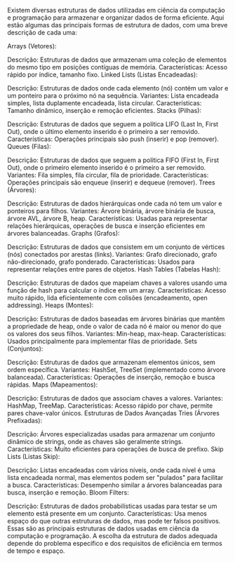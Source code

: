 
Existem diversas estruturas de dados utilizadas em ciência da computação e programação para armazenar e organizar dados de forma eficiente. Aqui estão algumas das principais formas de estrutura de dados, com uma breve descrição de cada uma:

Arrays (Vetores):

Descrição: Estruturas de dados que armazenam uma coleção de elementos do mesmo tipo em posições contíguas de memória.
Características: Acesso rápido por índice, tamanho fixo.
Linked Lists (Listas Encadeadas):

Descrição: Estruturas de dados onde cada elemento (nó) contém um valor e um ponteiro para o próximo nó na sequência.
Variantes: Lista encadeada simples, lista duplamente encadeada, lista circular.
Características: Tamanho dinâmico, inserção e remoção eficientes.
Stacks (Pilhas):

Descrição: Estruturas de dados que seguem a política LIFO (Last In, First Out), onde o último elemento inserido é o primeiro a ser removido.
Características: Operações principais são push (inserir) e pop (remover).
Queues (Filas):

Descrição: Estruturas de dados que seguem a política FIFO (First In, First Out), onde o primeiro elemento inserido é o primeiro a ser removido.
Variantes: Fila simples, fila circular, fila de prioridade.
Características: Operações principais são enqueue (inserir) e dequeue (remover).
Trees (Árvores):

Descrição: Estruturas de dados hierárquicas onde cada nó tem um valor e ponteiros para filhos.
Variantes: Árvore binária, árvore binária de busca, árvore AVL, árvore B, heap.
Características: Usadas para representar relações hierárquicas, operações de busca e inserção eficientes em árvores balanceadas.
Graphs (Grafos):

Descrição: Estruturas de dados que consistem em um conjunto de vértices (nós) conectados por arestas (links).
Variantes: Grafo direcionado, grafo não-direcionado, grafo ponderado.
Características: Usados para representar relações entre pares de objetos.
Hash Tables (Tabelas Hash):

Descrição: Estruturas de dados que mapeiam chaves a valores usando uma função de hash para calcular o índice em um array.
Características: Acesso muito rápido, lida eficientemente com colisões (encadeamento, open addressing).
Heaps (Montes):

Descrição: Estruturas de dados baseadas em árvores binárias que mantêm a propriedade de heap, onde o valor de cada nó é maior ou menor do que os valores dos seus filhos.
Variantes: Min-heap, max-heap.
Características: Usados principalmente para implementar filas de prioridade.
Sets (Conjuntos):

Descrição: Estruturas de dados que armazenam elementos únicos, sem ordem específica.
Variantes: HashSet, TreeSet (implementado como árvore balanceada).
Características: Operações de inserção, remoção e busca rápidas.
Maps (Mapeamentos):

Descrição: Estruturas de dados que associam chaves a valores.
Variantes: HashMap, TreeMap.
Características: Acesso rápido por chave, permite pares chave-valor únicos.
Estruturas de Dados Avançadas
Tries (Árvores Prefixadas):

Descrição: Árvores especializadas usadas para armazenar um conjunto dinâmico de strings, onde as chaves são geralmente strings.
Características: Muito eficientes para operações de busca de prefixo.
Skip Lists (Listas Skip):

Descrição: Listas encadeadas com vários níveis, onde cada nível é uma lista encadeada normal, mas elementos podem ser "pulados" para facilitar a busca.
Características: Desempenho similar a árvores balanceadas para busca, inserção e remoção.
Bloom Filters:

Descrição: Estruturas de dados probabilísticas usadas para testar se um elemento está presente em um conjunto.
Características: Usa menos espaço do que outras estruturas de dados, mas pode ter falsos positivos.
Essas são as principais estruturas de dados usadas em ciência da computação e programação. A escolha da estrutura de dados adequada depende do problema específico e dos requisitos de eficiência em termos de tempo e espaço.